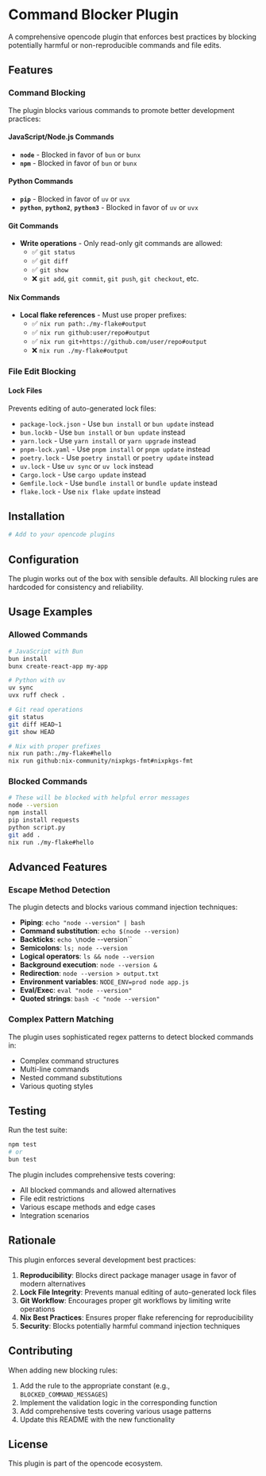 # Command Blocker Plugin

A comprehensive opencode plugin that enforces best practices by blocking potentially harmful or non-reproducible commands and file edits.

## Features

### Command Blocking

The plugin blocks various commands to promote better development practices:

#### JavaScript/Node.js Commands

- **`node`** - Blocked in favor of `bun` or `bunx`
- **`npm`** - Blocked in favor of `bun` or `bunx`

#### Python Commands

- **`pip`** - Blocked in favor of `uv` or `uvx`
- **`python`**, **`python2`**, **`python3`** - Blocked in favor of `uv` or `uvx`

#### Git Commands

- **Write operations** - Only read-only git commands are allowed:
  - ✅ `git status`
  - ✅ `git diff`
  - ✅ `git show`
  - ❌ `git add`, `git commit`, `git push`, `git checkout`, etc.

#### Nix Commands

- **Local flake references** - Must use proper prefixes:
  - ✅ `nix run path:./my-flake#output`
  - ✅ `nix run github:user/repo#output`
  - ✅ `nix run git+https://github.com/user/repo#output`
  - ❌ `nix run ./my-flake#output`

### File Edit Blocking

#### Lock Files

Prevents editing of auto-generated lock files:

- `package-lock.json` - Use `bun install` or `bun update` instead
- `bun.lockb` - Use `bun install` or `bun update` instead
- `yarn.lock` - Use `yarn install` or `yarn upgrade` instead
- `pnpm-lock.yaml` - Use `pnpm install` or `pnpm update` instead
- `poetry.lock` - Use `poetry install` or `poetry update` instead
- `uv.lock` - Use `uv sync` or `uv lock` instead
- `Cargo.lock` - Use `cargo update` instead
- `Gemfile.lock` - Use `bundle install` or `bundle update` instead
- `flake.lock` - Use `nix flake update` instead

## Installation

```bash
# Add to your opencode plugins
```

## Configuration

The plugin works out of the box with sensible defaults. All blocking rules are hardcoded for consistency and reliability.

## Usage Examples

### Allowed Commands

```bash
# JavaScript with Bun
bun install
bunx create-react-app my-app

# Python with uv
uv sync
uvx ruff check .

# Git read operations
git status
git diff HEAD~1
git show HEAD

# Nix with proper prefixes
nix run path:./my-flake#hello
nix run github:nix-community/nixpkgs-fmt#nixpkgs-fmt
```

### Blocked Commands

```bash
# These will be blocked with helpful error messages
node --version
npm install
pip install requests
python script.py
git add .
nix run ./my-flake#hello
```

## Advanced Features

### Escape Method Detection

The plugin detects and blocks various command injection techniques:

- **Piping**: `echo "node --version" | bash`
- **Command substitution**: `echo $(node --version)`
- **Backticks**: `echo \`node --version\``
- **Semicolons**: `ls; node --version`
- **Logical operators**: `ls && node --version`
- **Background execution**: `node --version &`
- **Redirection**: `node --version > output.txt`
- **Environment variables**: `NODE_ENV=prod node app.js`
- **Eval/Exec**: `eval "node --version"`
- **Quoted strings**: `bash -c "node --version"`

### Complex Pattern Matching

The plugin uses sophisticated regex patterns to detect blocked commands in:

- Complex command structures
- Multi-line commands
- Nested command substitutions
- Various quoting styles

## Testing

Run the test suite:

```bash
npm test
# or
bun test
```

The plugin includes comprehensive tests covering:

- All blocked commands and allowed alternatives
- File edit restrictions
- Various escape methods and edge cases
- Integration scenarios

## Rationale

This plugin enforces several development best practices:

1. **Reproducibility**: Blocks direct package manager usage in favor of modern alternatives
2. **Lock File Integrity**: Prevents manual editing of auto-generated lock files
3. **Git Workflow**: Encourages proper git workflows by limiting write operations
4. **Nix Best Practices**: Ensures proper flake referencing for reproducibility
5. **Security**: Blocks potentially harmful command injection techniques

## Contributing

When adding new blocking rules:

1. Add the rule to the appropriate constant (e.g., `BLOCKED_COMMAND_MESSAGES`)
2. Implement the validation logic in the corresponding function
3. Add comprehensive tests covering various usage patterns
4. Update this README with the new functionality

## License

This plugin is part of the opencode ecosystem.

